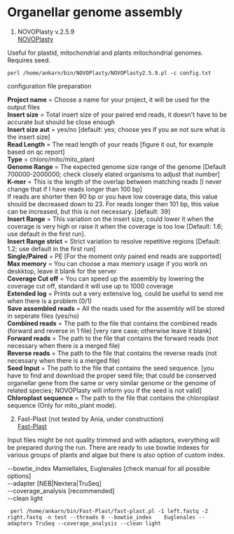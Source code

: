 # Organellar genome assembly

1. NOVOPlasty v.2.5.9  
[NOVOPlasty](https://github.com/ndierckx/NOVOPlasty)

Useful for plastid, mitochondrial and plants mitochondrial genomes. Requires seed. 

`perl /home/ankarn/bin/NOVOPlasty/NOVOPlasty2.5.9.pl -c config.txt`

configuration file preparation

**Project name**         = Choose a name for your project, it will be used for the output files  
**Insert size**          = Total insert size of your paired end reads, it doesn't have to be accurate but should be close enough  
**Insert size aut**      = yes/no [default: yes; choose yes if you ae not sure what is the insert size]   
**Read Length**          = The read length of your reads [figure it out, for example based on qc report]  
**Type**              = chloro/mito/mito_plant  
**Genome Range**         = The expected genome size range of the genome  [Default 700000-2000000; check closely elated organisms to adjust that number]  
**K-mer**                = This is the length of the overlap between matching reads [I never change that if I have reads longer than 100 bp]    
                       If reads are shorter then 90 bp or you have low coverage data, this value should be decreased down to 23.
                       For reads longer then 101 bp, this value can be increased, but this is not necessary. [default: 39]  
**Insert Range**         = This variation on the insert size, could lower it when the coverage is very high or raise it when the
                       coverage is too low [Default: 1.6; use default in the first run].  
**Insert Range strict**  = Strict variation to resolve repetitive regions [Default: 1.2; use default in the first run]  
**Single/Paired**        = PE [For the moment only paired end reads are supported]  
**Max memory**          = You can choose a max memory usage if you work on deskktop, leave it blank for the server  
**Coverage Cut off**     = You can speed up the assembly by lowering the coverage cut off, standard it will use up to 1000 coverage  
**Extended log**        = Prints out a very extensive log, could be useful to send me when there is a problem  (0/1)  
**Save assembled reads** = All the reads used for the assembly will be stored in seperate files (yes/no)  
**Combined reads**       = The path to the file that contains the combined reads (forward and reverse in 1 file) [very rare case; otherwise leave it blank] 
**Forward reads**        = The path to the file that contains the forward reads (not necessary when there is a merged file)  
**Reverse reads**       = The path to the file that contains the reverse reads (not necessary when there is a merged file)  
**Seed Input**          = The path to the file that contains the seed sequence. [you have to find and download the proper seed file; that could be conserved organellar gene from the same or very similar genome or the genome of related species; NOVOPlasty will inform you if the seed is not valid]  
**Chloroplast sequence** = The path to the file that contains the chloroplast sequence (Only for mito_plant mode).  


2. Fast-Plast (not tested by Ania, under construction)  
[Fast-Plast](https://github.com/mrmckain/Fast-Plast)

Input files might be not quality trimmed and with adaptors, everything will be prepared during the run. There are ready to use bowtie indexes for various groups of plants and algae but there is also option of custom index.  

--bowtie_index Mamiellales, Euglenales [check manual for all possible options]  
--adapter [NEB|Nextera|TruSeq]  
--coverage_analysis [recommended]  
--clean light   

` perl /home/ankarn/bin/Fast-Plast/fast-plast.pl -1 left.fastq -2 right.fastq -n test --threads 6 --bowtie_index	Euglenales --adapters TruSeq --coverage_analysis --clean light`
